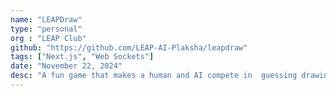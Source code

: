 ```yaml
---
name: "LEAPDraw"
type: "personal"
org : "LEAP Club"
github: "https://github.com/LEAP-AI-Plaksha/leapdraw"
tags: ["Next.js", "Web Sockets"]
date: "November 22, 2024"
desc: "A fun game that makes a human and AI compete in  guessing drawings! Built by taking inspiration from Google's QuickDraw."
---
```

